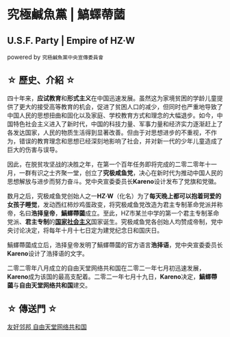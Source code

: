 # 究極鹹魚黨 | 鰝蠌蔕蔮
## U.S.F. Party | Empire of HZ·W
powered by ```究極鹹魚黨中央宣傳委員會```

## ☆ 歷史、介紹 ☆

四十年来，**应试教育**和**形式主义**在中国迅速发展。虽然这为家境贫困的学龄儿童提供了更大的接受高等教育的机会，促进了贫困人口的减少，但同时也严重地导致了中国人民的思想扭曲和固化以及家庭、学校教育方式和理念的大幅退步。如今，中国特色社会主义进入了新时代，中国的科技力量、军事力量和经济实力逐渐赶上了各发达国家，人民的物质生活得到显著改善。但由于对思想进步的不重视，不作为，错误的教育理念和思想已经深刻地影响了社会，并对新一代的少年儿童造成了巨大的伤害与误导。

因此，在脱贫攻坚战的决胜之年，在第一个百年任务即将完成的二零二零年十一月，一群有识之士齐聚一堂，创立了**究极咸鱼党**，决心在新时代为推动中国人民的思想解放与进步而努力奋斗。党中央宣委委员长**Kareno**设计发布了党旗和党徽。

数月之后，究极咸鱼党创始人之一**HZ·W**（化名）为了**每天晚上都可以抱着珂爱的女孩子睡觉**，发动西红柿炒鸡蛋政变，将究极咸鱼党改造为君主专制革命党派并称帝，名曰**浩择皇帝**，**鰝蠌蔕蔮**成立。至此，HZ市某兰中学的第一个君主专制革命党派、**君主专制**的[**国家社会主义**](https://baike.baidu.com/item/%E5%9B%BD%E5%AE%B6%E7%A4%BE%E4%BC%9A%E4%B8%BB%E4%B9%89)国家诞生。究极咸鱼党各创始人均赞成帝制，党中央讨论决定，将每年十月十七日定为建党纪念日和国庆日。

鰝蠌蔕蔮成立后，浩择皇帝发明了鰝蠌蔕蔮的官方语言**浩择语**，党中央宣委委员长**Kareno**设计了浩择语的文字。

二零二零年八月成立的自由天堂网络共和国在二零二一年七月初迅速发展，**Kareno**成为该国的最高支配着。二零二一年七月十九日，**Kareno**决定，**鰝蠌蔕蔮**与**自由天堂网络共和国**建交。

## ☆ 傳送門 ☆
[友好邻邦 自由天堂网络共和国](https://kmyoamoa.github.io/nrfp)
